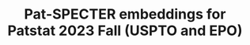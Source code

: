 ---
description: Pat-SPECTER embeddings at the Patstat family level (using one representative
  family member) based on Patstat Fall 2023
last_edit: Wed, 18 Dec 2024 12:44:00 GMT
location: https://edmond.mpg.de/dataset.xhtml?persistentId=doi:10.17617/3.ES5ZSC
shortname: pat-specter
title: Pat-SPECTER embeddings for Patstat 2023 Fall (USPTO and EPO)
uuid: 78ea4cfc-eccd-476f-a3d0-8bb9f7c77545
---